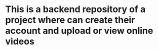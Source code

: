 # This is a backend repository of a project where can create their account and upload or view online videos  
